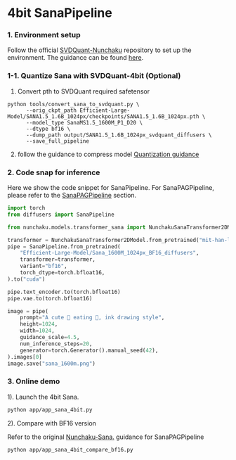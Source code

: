 <!--Copyright 2024 NVIDIA CORPORATION & AFFILIATES
#
#
# Licensed under the Apache License, Version 2.0 (the "License");
# you may not use this file except in compliance with the License.
# You may obtain a copy of the License at
#
#      http://www.apache.org/licenses/LICENSE-2.0
#
# Unless required by applicable law or agreed to in writing, software
# distributed under the License is distributed on an "AS IS" BASIS,
# WITHOUT WARRANTIES OR CONDITIONS OF ANY KIND, either express or implied.
# See the License for the specific language governing permissions and
# limitations under the License. -->

# 4bit SanaPipeline

### 1. Environment setup

Follow the official [SVDQuant-Nunchaku](https://github.com/mit-han-lab/nunchaku) repository to set up the environment. The guidance can be found [here](https://github.com/mit-han-lab/nunchaku?tab=readme-ov-file#installation).

### 1-1. Quantize Sana with SVDQuant-4bit (Optional)

1. Convert pth to SVDQuant required safetensor

```
python tools/convert_sana_to_svdquant.py \
      --orig_ckpt_path Efficient-Large-Model/SANA1.5_1.6B_1024px/checkpoints/SANA1.5_1.6B_1024px.pth \
      --model_type SanaMS1.5_1600M_P1_D20 \
      --dtype bf16 \
      --dump_path output/SANA1.5_1.6B_1024px_svdquant_diffusers \
      --save_full_pipeline
```

2. follow the guidance to compress model
   [Quantization guidance](https://github.com/mit-han-lab/deepcompressor/tree/main/examples/diffusion)

### 2. Code snap for inference

Here we show the code snippet for SanaPipeline. For SanaPAGPipeline, please refer to the [SanaPAGPipeline](https://github.com/mit-han-lab/nunchaku/blob/main/examples/sana_1600m_pag.py) section.

```python
import torch
from diffusers import SanaPipeline

from nunchaku.models.transformer_sana import NunchakuSanaTransformer2DModel

transformer = NunchakuSanaTransformer2DModel.from_pretrained("mit-han-lab/svdq-int4-sana-1600m")
pipe = SanaPipeline.from_pretrained(
    "Efficient-Large-Model/Sana_1600M_1024px_BF16_diffusers",
    transformer=transformer,
    variant="bf16",
    torch_dtype=torch.bfloat16,
).to("cuda")

pipe.text_encoder.to(torch.bfloat16)
pipe.vae.to(torch.bfloat16)

image = pipe(
    prompt="A cute 🐼 eating 🎋, ink drawing style",
    height=1024,
    width=1024,
    guidance_scale=4.5,
    num_inference_steps=20,
    generator=torch.Generator().manual_seed(42),
).images[0]
image.save("sana_1600m.png")
```

### 3. Online demo

1). Launch the 4bit Sana.

```bash
python app/app_sana_4bit.py
```

2). Compare with BF16 version

Refer to the original [Nunchaku-Sana.](https://github.com/mit-han-lab/nunchaku/tree/main/app/sana/t2i) guidance for SanaPAGPipeline

```bash
python app/app_sana_4bit_compare_bf16.py
```
